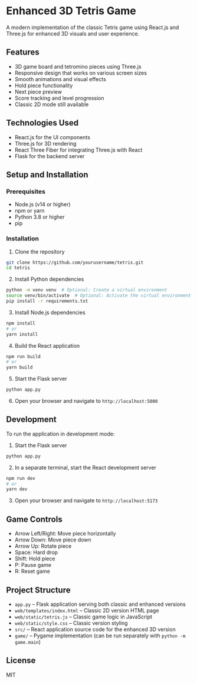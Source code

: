 # Enhanced 3D Tetris Game

A modern implementation of the classic Tetris game using React.js and Three.js for enhanced 3D visuals and user experience.

## Features

- 3D game board and tetromino pieces using Three.js
- Responsive design that works on various screen sizes
- Smooth animations and visual effects
- Hold piece functionality
- Next piece preview
- Score tracking and level progression
- Classic 2D mode still available

## Technologies Used

- React.js for the UI components
- Three.js for 3D rendering
- React Three Fiber for integrating Three.js with React
- Flask for the backend server

## Setup and Installation

### Prerequisites

- Node.js (v14 or higher)
- npm or yarn
- Python 3.8 or higher
- pip

### Installation

1. Clone the repository

```bash
git clone https://github.com/yourusername/tetris.git
cd tetris
```

2. Install Python dependencies

```bash
python -m venv venv  # Optional: Create a virtual environment
source venv/bin/activate  # Optional: Activate the virtual environment
pip install -r requirements.txt
```

3. Install Node.js dependencies

```bash
npm install
# or
yarn install
```

4. Build the React application

```bash
npm run build
# or
yarn build
```

5. Start the Flask server

```bash
python app.py
```

6. Open your browser and navigate to `http://localhost:5000`

## Development

To run the application in development mode:

1. Start the Flask server

```bash
python app.py
```

2. In a separate terminal, start the React development server

```bash
npm run dev
# or
yarn dev
```

3. Open your browser and navigate to `http://localhost:5173`

## Game Controls

- Arrow Left/Right: Move piece horizontally
- Arrow Down: Move piece down
- Arrow Up: Rotate piece
- Space: Hard drop
- Shift: Hold piece
- P: Pause game
- R: Reset game

## Project Structure

- `app.py` – Flask application serving both classic and enhanced versions
- `web/templates/index.html` – Classic 2D version HTML page
- `web/static/tetris.js` – Classic game logic in JavaScript
- `web/static/style.css` – Classic version styling
- `src/` – React application source code for the enhanced 3D version
- `game/` – Pygame implementation (can be run separately with `python -m game.main`)

## License

MIT
